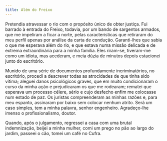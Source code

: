 ```yaml
---
title: Além do Freixo
---
```


Pretendia atravessar o rio com o propósito único de obter justiça. Fui barrado à entrada do Freixo, todavia, por um bando de sargentos armados, que me impeliram a ficar a norte, pelas características que retiraram do meu perfil apenas por análise da carta de condução. Garanti-lhes que sabia o que me esperava além do rio, e que estava numa missão delicada e de extrema extraordinária para a minha família. Eles riram-se, tiveram-me como um idiota, mas acederam, e meia dúzia de minutos depois estacionei junto do escritório.

Munido de uma série de documentos profundamente incriminatórios, no escritório, procedi a descrever todas as atrocidades de que tinha sido vítima; aleguei danos psicológicos graves, que em muito condicionaram o curso da minha ação e prejudicaram os que me rodearam; rematei que esperava um processo célere, sério e cujo desfecho enfim me colocasse num estado de paz. Os juristas compreenderam as minhas razões e, para meu espanto, assinaram por baixo sem colocar nenhum atrito. Será um caso simples, tem a minha palavra, senhor engenheiro. Agradeço-lhe imenso o profissionalismo, doutor.

Quando, após o julgamento, regressei a casa com uma brutal indemnização, beijei a minha mulher, comi um prego no pão ao largo do jardim, passeei o cão, tomei um café no Cufra.
